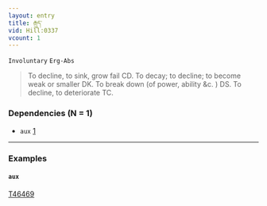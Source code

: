 ```yaml
---
layout: entry
title: རྒུད་
vid: Hill:0337
vcount: 1
---
```

`Involuntary` `Erg-Abs`
> To decline, to sink, grow fail CD\.
 To decay; to decline; to become weak or smaller DK\.
 To break down (of power, ability &c\.
 ) DS\.
 To decline, to deteriorate TC\.

### Dependencies (N = 1)
* `aux` [1](#aux)

---

### Examples




#### <a name='aux'>`aux`</a>

<a target='blank' href='http://tibetanverbs.soas.ac.uk/~badw/#/bu_ston/069b?focus=T46469'>T46469</a>
